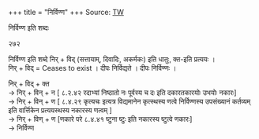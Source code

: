 +++
title = "निर्विण्ण"
+++
Source: [TW](https://ashtadhyayi.com/courses/bhaashaapaak3/)

निर्विण्ण इति शब्दः  

२७२

निर्विण्ण इति शब्दे निर् + विद् (सत्तायाम्, दिवादिः, अकर्मकः) इति धातुः, क्त-इति प्रत्ययः ।   
निर् + विद् = Ceases to exist । दीपः निर्विद्यते । दीपः निर्विण्णः ।

निर् + विद् + क्त  
→ निर् + विन् + न [ ८.२.४२ रदाभ्यां निष्ठातो नः पूर्वस्य च दः इति दकारतकारयोः उभयोः नकारः]  
→ निर् + विन् + ण [ ८.४.२९ कृत्यचः इत्यत्र विद्यमानेन कृत्स्थस्य णत्वे निर्विण्णस्य उपसंख्यानं कर्तव्यम् इति वार्त्तिकेन प्रत्ययस्थस्य नकारस्य णत्वम् ]  
→‌ निर् + विण् + ण [णकारे परे ८.४.४१ ष्टुना ष्टुः इति नकारस्य ष्टुत्वे णकारः]  
→‌ निर्विण्ण 
